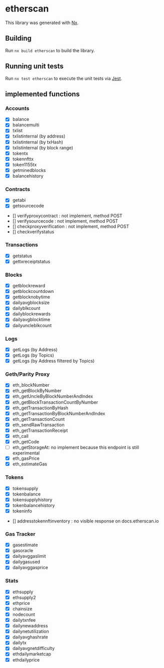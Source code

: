 # etherscan

This library was generated with [Nx](https://nx.dev).

## Building

Run `nx build etherscan` to build the library.

## Running unit tests

Run `nx test etherscan` to execute the unit tests via [Jest](https://jestjs.io).

## implemented functions

### Accounts

- [x] balance
- [x] balancemulti
- [x] txlist
- [x] txlistinternal (by address)
- [x] txlistinternal (by txHash)
- [x] txlistinternal (by block range)
- [x] tokentx
- [x] tokennfttx
- [x] token1155tx
- [x] getminedblocks
- [x] balancehistory

### Contracts

- [x] getabi
- [x] getsourcecode
- [] verifyproxycontract : not implement, method POST
- [] verifysourcecode : not implement, method POST
- [] checkproxyverification : not implement, method POST
- [] checkverifystatus

### Transactions

- [x] getstatus
- [x] gettxreceiptstatus

### Blocks

- [x] getblockreward
- [x] getblockcountdown
- [x] getblocknobytime
- [x] dailyavgblocksize
- [x] dailyblkcount
- [x] dailyblockrewards
- [x] dailyavgblocktime
- [x] dailyuncleblkcount

### Logs

- [x] getLogs (by Address)
- [x] getLogs (by Topics)
- [x] getLogs (by Address filtered by Topics)

### Geth/Parity Proxy

- [x] eth_blockNumber
- [x] eth_getBlockByNumber
- [x] eth_getUncleByBlockNumberAndIndex
- [x] eth_getBlockTransactionCountByNumber
- [x] eth_getTransactionByHash
- [x] eth_getTransactionByBlockNumberAndIndex
- [x] eth_getTransactionCount
- [x] eth_sendRawTransaction
- [x] eth_getTransactionReceipt
- [x] eth_call
- [x] eth_getCode
- [ ] eth_getStorageAt: no implement because this endpoint is still experimental
- [x] eth_gasPrice
- [x] eth_estimateGas

### Tokens

- [x] tokensupply
- [x] tokenbalance
- [x] tokensupplyhistory
- [x] tokenbalancehistory
- [x] tokeninfo
- [] addresstokennftinventory : no visible response on docs.etherscan.io

### Gas Tracker

- [x] gasestimate
- [x] gasoracle
- [x] dailyavggaslimit
- [x] dailygasused
- [x] dailyavggasprice

### Stats

- [x] ethsupply
- [x] ethsupply2
- [x] ethprice
- [x] chainsize
- [x] nodecount
- [x] dailytxnfee
- [x] dailynewaddress
- [x] dailynetutilization
- [x] dailyavghashrate
- [x] dailytx
- [x] dailyavgnetdifficulty
- [x] ethdailymarketcap
- [x] ethdailyprice
